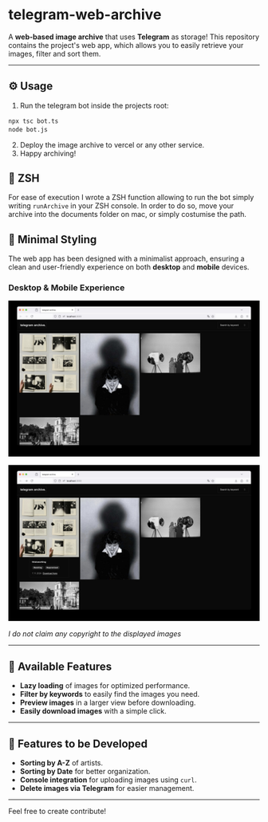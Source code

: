 # telegram-web-archive

A **web-based image archive** that uses **Telegram** as storage! This repository contains the project's web app, which allows you to easily retrieve your images, filter and sort them.

---

## ⚙️ Usage

1. Run the telegram bot inside the projects root: 
```bash 
npx tsc bot.ts
node bot.js
```
2. Deploy the image archive to vercel or any other service.
3. Happy archiving!

## 🤖 ZSH

For ease of execution I wrote a ZSH function allowing to run the bot simply writing `runArchive` in your ZSH console. In order to do so, move your archive into the documents folder on mac, or simply costumise the path.

## 🌟 Minimal Styling

The web app has been designed with a minimalist approach, ensuring a clean and user-friendly experience on both **desktop** and **mobile** devices.

### Desktop & Mobile Experience

![Desktop view](https://github.com/Erpix3lt/telegram-image-archive/blob/main/.screens/1.jpg)

![Desktop view details](https://github.com/Erpix3lt/telegram-image-archive/blob/main/.screens/2.jpg)

*I do not claim any copyright to the displayed images*

---

## 📀 Available Features

- **Lazy loading** of images for optimized performance.
- **Filter by keywords** to easily find the images you need.
- **Preview images** in a larger view before downloading.
- **Easily download images** with a simple click.

---

## 🚧 Features to be Developed

- **Sorting by A-Z** of artists.
- **Sorting by Date** for better organization.
- **Console integration** for uploading images using `curl`.
- **Delete images via Telegram** for easier management.

---

Feel free to create contribute!
